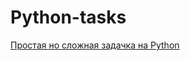 # Python-tasks

[Простая но сложная задачка на Python](https://pikabu.ru/story/prostaya_no_slozhnaya_zadachka_na_python_8214176)
